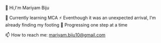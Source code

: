 👋 Hi,I'm Mariyam Biju

🌱 Currently learning MCA
⚡️ Eventhough it was an unexpected arrival, I'm already finding my footing
🚀 Progressing one step at a time


📫 How to reach me: mariyam.biju10@gmail.com

